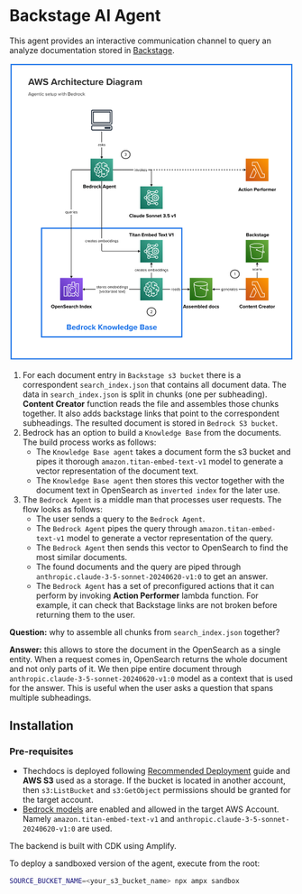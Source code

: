 # Backstage AI Agent

This agent provides an interactive communication channel to query an analyze documentation stored in [Backstage](https://backstage.io).


![Architecture](img/bedrock.png "Backstage AI Agent Architecture")

1. For each document entry in `Backstage s3 bucket` there is a correspondent `search_index.json` that contains all document data.
The data in `search_index.json` is split in chunks (one per subheading). __Content Creator__ function reads the
file and assembles those chunks together. It also adds backstage links that point to the correspondent subheadings. 
The resulted document is stored in `Bedrock S3 bucket`.
2. Bedrock has an option to build a `Knowledge Base` from the documents. The build process works as follows:
    - The `Knowledge Base agent` takes a document form the s3 bucket and pipes it thorough `amazon.titan-embed-text-v1` model to generate a vector representation of the document text.
    - The `Knowledge Base agent` then stores this vector together with the document text in OpenSearch as `inverted index` for the later use.
3. The `Bedrock Agent` is a middle man that processes user requests. The flow looks as follows:
    - The user sends a query to the `Bedrock Agent`.
    - The `Bedrock Agent` pipes the query through `amazon.titan-embed-text-v1` model to generate a vector representation of the query.
    - The `Bedrock Agent` then sends this vector to OpenSearch to find the most similar documents.
    - The found documents and the query are piped through `anthropic.claude-3-5-sonnet-20240620-v1:0` to get an answer.
    - The `Bedrock Agent` has a set of preconfigured actions that it can perform by invoking __Action Performer__ lambda function. For example, it can check that Backstage links are not broken before returning them to the user.

__Question:__ why to assemble all chunks from `search_index.json` together?

__Answer:__ this allows to store the document in the OpenSearch as a single entity. When a request comes in, OpenSearch 
returns the whole document and not only parts of it. We then pipe entire document through `anthropic.claude-3-5-sonnet-20240620-v1:0` 
model as a context that is used for the answer. This is useful when the user asks a question that spans multiple subheadings.

## Installation

### Pre-requisites
- Thechdocs is deployed following [Recommended Deployment](https://backstage.io/docs/features/techdocs/architecture#recommended-deployment) guide and __AWS S3__ used as a storage. If the bucket is located in another account, then `s3:ListBucket` and `s3:GetObject` permissions should be granted for the target account.
- [Bedrock models](https://docs.aws.amazon.com/bedrock/latest/userguide/models-supported.html) are enabled and allowed in the target AWS Account. Namely `amazon.titan-embed-text-v1` and `anthropic.claude-3-5-sonnet-20240620-v1:0` are used.

The backend is built with CDK using Amplify.

To deploy a sandboxed version of the agent, execute from the root:

```bash
SOURCE_BUCKET_NAME=<your_s3_bucket_name> npx ampx sandbox
```